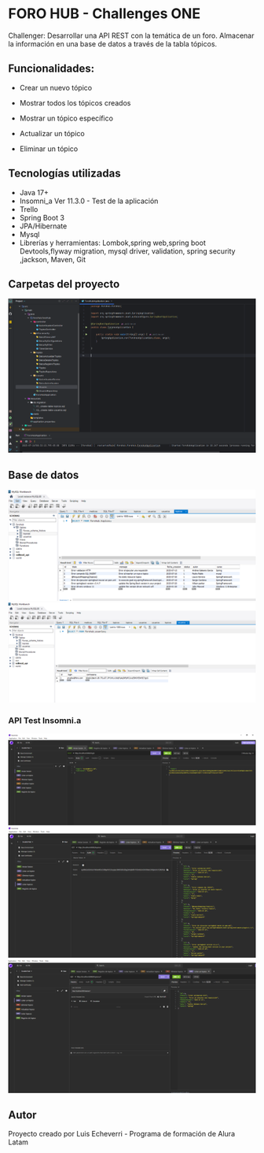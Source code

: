 # FORO HUB - Challenges ONE
Challenger: Desarrollar una API REST con la temática de un foro. Almacenar la información en una base de datos a través de la tabla tópicos.
## Funcionalidades: 
  * Crear un nuevo tópico

  * Mostrar todos los tópicos creados

  * Mostrar un tópico específico

  * Actualizar un tópico

  * Eliminar un tópico
## Tecnologías utilizadas
* Java 17+
* Insomni_a Ver 11.3.0 - Test de la aplicación
* Trello
* Spring Boot 3
* JPA/Hibernate
* Mysql
* Librerías y herramientas: Lombok,spring web,spring boot Devtools,flyway migration, mysql driver, validation, spring security ,jackson, Maven, Git

## Carpetas del proyecto
![Carpetas forohub](https://github.com/elileec/foroHub/blob/master/Carpetas%20forohub.PNG)

## Base de datos
![basededatos forohub](https://github.com/elileec/foroHub/blob/master/tablatopicos-forohub.PNG)
![basededatos forohub](https://github.com/elileec/foroHub/blob/master/tablausuarios-forohub.PNG)
### API Test Insomni.a
![API - INSOMNIA forohub](https://github.com/elileec/foroHub/blob/master/autenticacion-acceso.PNG)
![API - INSOMNIA forohub](https://github.com/elileec/foroHub/blob/master/API-INSOMNIA.PNG)
![API - INSOMNIA forohub](https://github.com/elileec/foroHub/blob/master/detalletopico.PNG)

## Autor
Proyecto creado por Luis Echeverri - Programa de formación de Alura Latam
